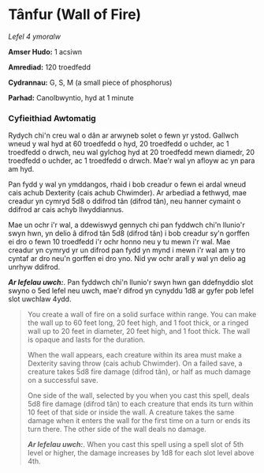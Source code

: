 # Tânfur (Wall of Fire)

*Lefel 4 ymoralw*

**Amser Hudo:** 1 acsiwn

**Amrediad:** 120 troedfedd

**Cydrannau:** G, S, M (a small piece of phosphorus)

**Parhad:** Canolbwyntio, hyd at 1 minute

### Cyfieithiad Awtomatig

Rydych chi'n creu wal o dân ar arwyneb solet o fewn yr ystod. Gallwch wneud y wal hyd at 60 troedfedd o hyd, 20 troedfedd o uchder, ac 1 troedfedd o drwch, neu wal gylchog hyd at 20 troedfedd mewn diamedr, 20 troedfedd o uchder, ac 1 troedfedd o drwch. Mae'r wal yn afloyw ac yn para am hyd.

Pan fydd y wal yn ymddangos, rhaid i bob creadur o fewn ei ardal wneud cais achub Dexterity (cais achub Chwimder). Ar arbediad a fethwyd, mae creadur yn cymryd 5d8 o ddifrod tân (difrod tân), neu hanner cymaint o ddifrod ar cais achyb llwyddiannus.

Mae un ochr i'r wal, a ddewiswyd gennych chi pan fyddwch chi'n llunio'r swyn hwn, yn delio â difrod tân 5d8 (difrod tân) i bob creadur sy'n gorffen ei dro o fewn 10 troedfedd i'r ochr honno neu y tu mewn i'r wal. Mae creadur yn cymryd yr un difrod pan fydd yn mynd i mewn i'r wal am y tro cyntaf ar dro neu'n gorffen ei dro yno. Nid yw ochr arall y wal yn delio ag unrhyw ddifrod.

***Ar lefelau uwch:***. Pan fyddwch chi'n llunio'r swyn hwn gan ddefnyddio slot swyno o 5ed lefel neu uwch, mae'r difrod yn cynyddu 1d8 ar gyfer pob lefel slot uwchlaw 4ydd.

>  You create a wall of fire on a solid surface within range. You can make the wall up to 60 feet long, 20 feet high, and 1 foot thick, or a ringed wall up to 20 feet in diameter, 20 feet high, and 1 foot thick. The wall is opaque and lasts for the duration.
>  
>  When the wall appears, each creature within its area must make a Dexterity saving throw (cais achub Chwimder). On a failed save, a creature takes 5d8 fire damage (difrod tân), or half as much damage on a successful save.
>  
>  One side of the wall, selected by you when you cast this spell, deals 5d8 fire damage (difrod tân) to each creature that ends its turn within 10 feet of that side or inside the wall. A creature takes the same damage when it enters the wall for the first time on a turn or ends its turn there. The other side of the wall deals no damage.
>  
>  ***Ar lefelau uwch:***. When you cast this spell using a spell slot of 5th level or higher, the damage increases by 1d8 for each slot level above 4th.
